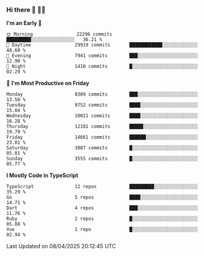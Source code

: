 ### Hi there 👋 🧑‍💻



<!--START_SECTION:waka-->
**I'm an Early 🐤** 

```text
🌞 Morning                22296 commits       █████████░░░░░░░░░░░░░░░░   36.21 % 
🌆 Daytime                29919 commits       ████████████░░░░░░░░░░░░░   48.60 % 
🌃 Evening                7941 commits        ███░░░░░░░░░░░░░░░░░░░░░░   12.90 % 
🌙 Night                  1410 commits        █░░░░░░░░░░░░░░░░░░░░░░░░   02.29 % 
```
📅 **I'm Most Productive on Friday** 

```text
Monday                   8309 commits        ███░░░░░░░░░░░░░░░░░░░░░░   13.50 % 
Tuesday                  9752 commits        ████░░░░░░░░░░░░░░░░░░░░░   15.84 % 
Wednesday                10021 commits       ████░░░░░░░░░░░░░░░░░░░░░   16.28 % 
Thursday                 12181 commits       █████░░░░░░░░░░░░░░░░░░░░   19.79 % 
Friday                   14661 commits       ██████░░░░░░░░░░░░░░░░░░░   23.81 % 
Saturday                 3087 commits        █░░░░░░░░░░░░░░░░░░░░░░░░   05.01 % 
Sunday                   3555 commits        █░░░░░░░░░░░░░░░░░░░░░░░░   05.77 % 
```


**I Mostly Code in TypeScript** 

```text
TypeScript               12 repos            █████████░░░░░░░░░░░░░░░░   35.29 % 
Go                       5 repos             ████░░░░░░░░░░░░░░░░░░░░░   14.71 % 
Dart                     4 repos             ███░░░░░░░░░░░░░░░░░░░░░░   11.76 % 
Ruby                     2 repos             █░░░░░░░░░░░░░░░░░░░░░░░░   05.88 % 
Vue                      1 repo              █░░░░░░░░░░░░░░░░░░░░░░░░   02.94 % 
```




 Last Updated on 08/04/2025 20:12:45 UTC
<!--END_SECTION:waka-->



